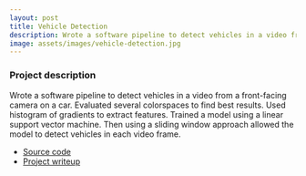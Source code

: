 ```yaml
---
layout: post
title: Vehicle Detection
description: Wrote a software pipeline to detect vehicles in a video from a front-facing camera on a car. Evaluated several colorspaces to find best results. Used histogram of gradients to extract features. Trained a model using a linear support vector machine. Then using a sliding window approach allowed the model to detect vehicles in each video frame.
image: assets/images/vehicle-detection.jpg
---
```


### Project description

Wrote a software pipeline to detect vehicles in a video from a front-facing
camera on a car. Evaluated several colorspaces to find best results. Used
histogram of gradients to extract features. Trained a model using a linear
support vector machine. Then using a sliding window approach allowed the model
to detect vehicles in each video frame.

* [Source code][1]
* [Project writeup][2]

[1]: https://github.com/spadin/vehicle-detection
[2]: https://github.com/spadin/vehicle-detection/blob/master/writeup.ipynb

